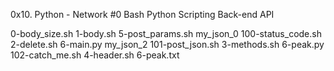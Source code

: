 0x10. Python - Network #0
Bash
Python
Scripting
Back-end
API

0-body_size.sh      1-body.sh     5-post_params.sh  my_json_0
100-status_code.sh  2-delete.sh   6-main.py         my_json_2
101-post_json.sh    3-methods.sh  6-peak.py
102-catch_me.sh     4-header.sh   6-peak.txt
